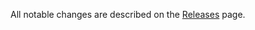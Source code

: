 All notable changes are described on the [Releases](https://github.com/Droplr/droplr-react-ui/releases) page.
